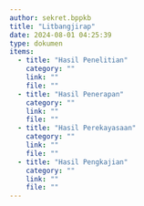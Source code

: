 ```yaml
---
author: sekret.bppkb
title: "Litbangjirap"
date: 2024-08-01 04:25:39
type: dokumen
items: 
  - title: "Hasil Penelitian"
    category: ""
    link: ""
    file: ""
  - title: "Hasil Penerapan"
    category: ""
    link: ""
    file: ""
  - title: "Hasil Perekayasaan"
    category: ""
    link: ""
    file: ""
  - title: "Hasil Pengkajian"
    category: ""
    link: ""
    file: ""
---
```

